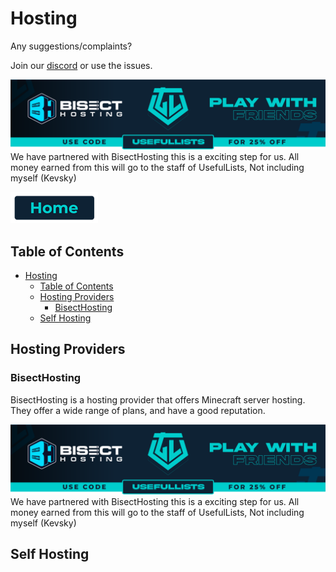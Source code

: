 # Hosting

Any suggestions/complaints?

Join our [discord](https://discord.gg/8nzHYhVUQS) or use the issues.

[![Bisect Hosting Image](/images/promo.png)](https://bisecthosting.com/UsefulLists)
We have partnered with BisectHosting this is a exciting step for us. All money earned from this will go to the staff of UsefulLists, Not including myself (Kevsky)

[![Home](/images/button_small/home.png)](/README.md)

## Table of Contents
- [Hosting](#hosting)
  - [Table of Contents](#table-of-contents)
  - [Hosting Providers](#hosting-providers)
    - [BisectHosting](#bisecthosting)
  - [Self Hosting](#self-hosting)

## Hosting Providers

### BisectHosting

BisectHosting is a hosting provider that offers Minecraft server hosting. They offer a wide range of plans, and have a good reputation.

[![Bisect Hosting Image](/images/promo.png)](https://bisecthosting.com/UsefulLists)
We have partnered with BisectHosting this is a exciting step for us. All money earned from this will go to the staff of UsefulLists, Not including myself (Kevsky)

## Self Hosting
